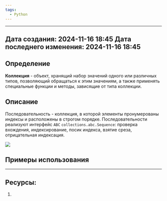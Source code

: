 ```yaml
---
tags:
  - Python
---
```

---
Дата создания: 2024-11-16 18:45
Дата последнего изменения: 2024-11-16 18:45
---
## Определение

**Коллекция** - объект, хранящий набор значений одного или различных типов, позволяющий обращаться к этим значениям, а также применять специальные функции и методы, зависящие от типа коллекции.
## Описание

Последовательность - коллекция, в которой элементы пронумерованы индексы и расположены в строгом порядке. Последовательности реализуют интерфейс `ABC` `collections.abc.Sequence`: проверка вхождения, индексирование, посик индекса, взятие среза, отрицательная индексация.

![](Pasted%20image%2020241116184640.png)
## Примеры использования



---
## Ресурсы:
1) 
